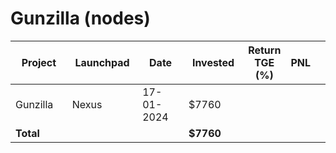 # Gunzilla (nodes)



<table data-full-width="true"><thead><tr><th width="141">Project</th><th width="138">Launchpad</th><th width="132">Date</th><th width="133">Invested</th><th>Return TGE (%)</th><th>PNL</th><th></th></tr></thead><tbody><tr><td>Gunzilla</td><td>Nexus</td><td>17-01-2024</td><td>$7760</td><td></td><td></td><td></td></tr><tr><td><strong>Total</strong></td><td></td><td></td><td><strong>$7760</strong></td><td></td><td></td><td></td></tr></tbody></table>

